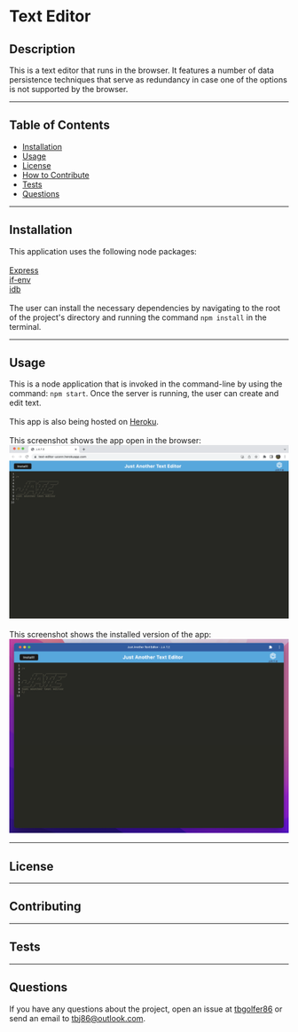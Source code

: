 # Text Editor
  
  ## Description
  This is a text editor that runs in the browser. It features a number of data persistence techniques that serve as redundancy in case one of the options is not supported by the browser.

---

  ## Table of Contents  

  - [Installation](#installation)
  - [Usage](#usage)
  - [License](#license)
  - [How to Contribute](#contribute)
  - [Tests](#tests)
  - [Questions](#questions)

---

  ## Installation
  This application uses the following node packages:<br><br>
  [Express](https://www.npmjs.com/package/express)<br>
  [if-env](https://www.npmjs.com/package/if-env)<br>
  [idb](https://www.npmjs.com/package/idb)<br><br>
  The user can install the necessary dependencies by navigating to the root of the project's directory and running the command `npm install` in the terminal.

---

  ## Usage
  This is a node application that is invoked in the command-line by using the command: `npm start`.
  Once the server is running, the user can create and edit text.<br><br>
  This app is also being hosted on [Heroku](https://text-editor-uconn.herokuapp.com/).<br><br>
   This screenshot shows the app open in the browser:<br>
  ![alt text](./assets/images/Screenshot%202023-05-01%20at%208.34.09%20AM.png)<br><br>
   This screenshot shows the installed version of the app:<br>
  ![alt text](./assets/images/Screenshot%202023-05-01%20at%208.35.15%20AM.png)

---

  ## License
  
  
---

  ## Contributing
  

---

  ## Tests 
  

---

  ## Questions
  If you have any questions about the project, open an issue at [tbgolfer86](https://www.github.com/tbgolfer86) or send an email to tbj86@outlook.com.

